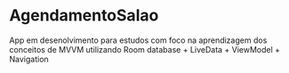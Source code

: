 # AgendamentoSalao
App em desenolvimento para estudos com foco na aprendizagem dos conceitos de MVVM utilizando Room database + LiveData + ViewModel + Navigation
